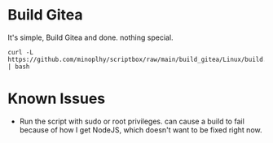 # Build Gitea
It's simple, Build Gitea and done. nothing special.

```shell
curl -L https://github.com/minoplhy/scriptbox/raw/main/build_gitea/Linux/build.sh | bash
```

# Known Issues

- Run the script with sudo or root privileges. can cause a build to fail because of how I get NodeJS, which doesn't want to be fixed right now.